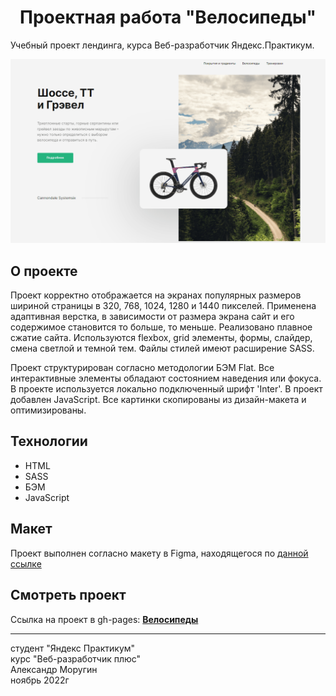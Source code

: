 <h1 align="center">Проектная работа "Велосипеды"</h1>

Учебный проект лендинга, курса Веб-разработчик Яндекс.Практикум.

![Bicycles Demo](/bicycles-readme-min.png)

## О проекте ##

Проект корректно отображается на экранах популярных размеров шириной страницы в 320, 768, 1024, 1280 и 1440 пикселей.
Применена адаптивная верстка, в зависимости от размера экрана сайт и его содержимое становится то больше, то меньше.
Реализовано плавное сжатие сайта. Используются flexbox, grid элементы, формы, слайдер, смена светлой и темной тем.
Файлы стилей имеют расширение SASS.

Проект структурирован согласно методологии БЭМ Flat. Все интерактивные элементы обладают состоянием наведения или фокуса. В проекте используется локально подключенный шрифт 'Inter'. В проект добавлен JavaScript. Все картинки скопированы из дизайн-макета и оптимизированы.

## Технологии ##

* HTML 
* SASS
* БЭМ
* JavaScript

## Макет ##

Проект выполнен согласно макету в Figma, находящегося по [данной ссылке](https://www.figma.com/file/G3UWFlQmNtNs67751YiDH2/Month-of-Landings_external-link?node-id=0%3A1)

## Смотреть проект ##

Ссылка на проект в gh-pages: **[Велосипеды](https://alexandermorugin.github.io/hard-01/)**

--------
студент "Яндекс Практикум"\
курс "Веб-разработчик плюс"\
Александр Моругин\
ноябрь 2022г

